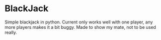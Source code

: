 # BlackJack
Simple blackjack in python. Current only works well with one player, any more players makes it a bit buggy.
Made to show my mate, not to be used really.
